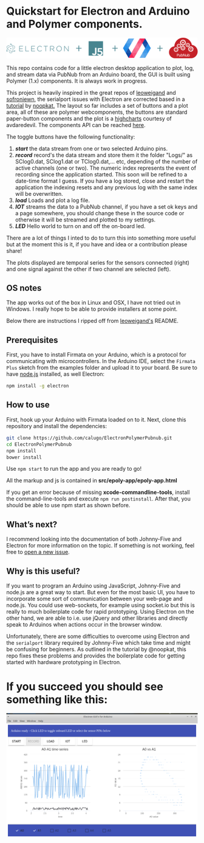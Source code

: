 # Quickstart for Electron and Arduino and Polymer components.

![](https://github.com/calugo/ElectronPolymerPubnub/blob/master/poster2.png)

This repo contains code for a little electron desktop application to plot, log, and stream data via PubNub from an Arduino board, the GUI is built using Polymer (1.x) components. It is always work in progress.

This project is heavily inspired in the great repos of [leoweigand](https://github.com/leoweigand/electron-arduino-quickstart) and [sofroniewn](https://github.com/sofroniewn/electron-johnny-five-examples), the serialport issues with Electron are corrected based in a  [tutorial](http://meow.noopkat.com/using-johnny-five-within-an-electron-app/) by [noopkat.](https://github.com/noopkat)
The layout so far includes a set of buttons and a plot area, all of these are polymer webcomponents, the buttons are standard
paper-button components and the plot is a [highcharts](https://github.com/avdaredevil/highcharts-chart) courtesy of avdaredevil. The components API can be reached [here](https://github.com/avdaredevil/highcharts-chart).

The toggle buttons have the following functionality:

1. _**start**_ the data stream from one or two selected Arduino pins.
1. _**record**_ record's the data stream and store them  it the folder "Logs/" as SClog0.dat, SClog1.dat or TClog0.dat,... etc, depending of the number of active channels (one or two). The numeric index represents the event of recording since the application started. This soon will be refined to a date-time format I guess. If you have a log stored, close and restart the application the indexing resets and any previous log with the same index will be overwritten.
1. _**load**_ Loads and plot a log file.
1. _**IOT**_ streams the data to a PubNub channel, if you have a set ok keys and a page somewhere, you should change these in the source code or otherwise it will be streamed and plotted to my settings.
1. _**LED**_ Hello world to turn on and off the on-board led.

There are a lot of things I inted to do to turn this into something more useful but at the moment this is it, if you have and idea or a contribution please share!

The plots displayed are temporal series for the sensors connected (right) and one signal against the other if two channel are selected (left).
## OS notes

The app works out of the box in Linux and OSX, I have not tried out in Windows. I really hope to be able to provide installers at some point.

Below there are instructions I ripped off from [leoweigand's](https://github.com/leoweigand/electron-arduino-quickstart) README.

## Prerequisites
First, you have to install Firmata on your Arduino, which is a protocol for communicating with microcontrollers. In the Arduino IDE, select the `Firmata Plus` sketch from the examples folder and upload it to your board.
Be sure to have [node.js](https://nodejs.org/en/) installed, as well Electron:
```bash
npm install -g electron
```

## How to use
First, hook up your Arduino with Firmata loaded on to it.
Next, clone this repository and install the dependencies:
```bash
git clone https://github.com/calugo/ElectronPolymerPubnub.git
cd ElectronPolymerPubnub
npm install
bower install
```
Use `npm start` to run the app and you are ready to go!

All the markup and js is contained in **src/epoly-app/epoly-app.html**

If you get an error because of missing **xcode-commandline-tools**, install the command-line-tools and execute `npm run postinstall`. After that, you should be able to use npm start as shown before.

## What’s next?
I recommend looking into the documentation of both Johnny-Five and Electron for more information on the topic. If something is not working, feel free to [open a new issue](https://github.com/calugo/ElectronPolymerPubnub/issues/new).

## Why is this useful?
If you want to program an Arduino using JavaScript, Johnny-Five and node.js are a great way to start. But even for the most basic UI, you have to incorporate some sort of communication between your web-page and node.js. You could use web-sockets, for example using socket.io but this is really to much boilerplate code for rapid prototyping. Using Electron on the other hand, we are able to i.e. use jQuery and other libraries and directly speak to Arduinos when actions occur in the browser window.

Unfortunately, there are some difficulties to overcome using Electron and the `serialport` library required by Johnny-Five which take time and might be confusing for beginners. As outlined in the tutorial by @noopkat, this repo fixes these problems and provides the boilerplate code for getting started with hardware prototyping in Electron.

# If you succeed you should see something like this:

![](https://github.com/calugo/ElectronPolymerPubnub/blob/master/GUI.png)
